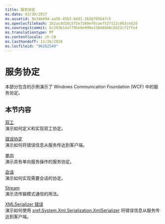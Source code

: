 ```yaml
---
title: 服务协定
ms.date: 03/30/2017
ms.assetid: 9e34b694-aa56-45b3-8dd1-2616705b4fc5
ms.openlocfilehash: 3b2acdd10c5f5e7280ef8caef537112c083ce52d
ms.sourcegitcommit: bc293b14af795e0e999e3304dd40c0222cf2ffe4
ms.translationtype: MT
ms.contentlocale: zh-CN
ms.lasthandoff: 11/26/2020
ms.locfileid: "96262549"
---
```

# <a name="service-contracts"></a>服务协定

本部分包含的示例演示了 Windows Communication Foundation (WCF) 中的服务协定。  
  
## <a name="in-this-section"></a>本节内容  

 [双工](duplex.md)  
 演示如何定义和实现双工协定。  
  
 [错误协定](fault-contract.md)  
 演示如何将错误信息从服务传达到客户端。  
  
 [单向](one-way.md)  
 演示具有单向服务操作的服务协定。  
  
 [会话](session.md)  
 演示如何实现需要会话的协定。  
  
 [Stream](stream.md)  
 演示流传输模式通信的用法。  
  
 [XMLSerializer 错误](xmlserializer-faults.md)  
 演示如何使用 <xref:System.Xml.Serialization.XmlSerializer> 将错误信息从服务传达到客户端。
